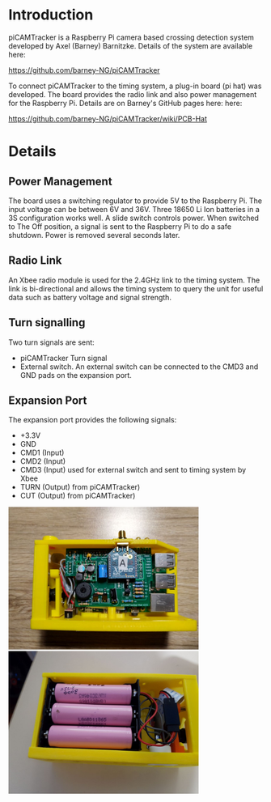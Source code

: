 # Introduction

piCAMTracker is a Raspberry Pi camera based crossing detection system developed by Axel (Barney) Barnitzke.  Details of the system are available here:

https://github.com/barney-NG/piCAMTracker

To connect piCAMTracker to the timing system, a plug-in board (pi hat) was developed.  The board provides the radio link and also power management for the Raspberry Pi.  Details are on Barney's GitHub pages here:
here:

https://github.com/barney-NG/piCAMTracker/wiki/PCB-Hat

# Details

## Power Management
The board uses a switching regulator to provide 5V to the Raspberry Pi.  The input voltage can be between 6V and 36V.  Three 18650 Li Ion batteries in a 3S configuration works well.
A slide switch controls power.  When switched to The Off position, a signal is sent to the Raspberry Pi to do a safe shutdown.  Power is removed several seconds later.

## Radio Link
An Xbee radio module is used for the 2.4GHz link to the timing system.  The link is bi-directional and allows the timing system to query the unit for useful data such as battery voltage and signal strength.

## Turn signalling
Two turn signals are sent:
* piCAMTracker Turn signal
* External switch.  An external switch can be connected to the CMD3 and GND pads on the expansion port.

## Expansion Port
The expansion port provides the following signals:
* +3.3V
* GND
* CMD1 (Input)
* CMD2 (Input)
* CMD3 (Input) used for external switch and sent to timing system by Xbee
* TURN (Output) from piCAMTracker)
* CUT (Output) from piCAMTracker)

<img src="https://github.com/simonwa2/F3X-Timing-System/blob/master/images/picam_piHat.jpg" width="376" title="piCAMTracker pi Hat">

<img src="https://github.com/simonwa2/F3X-Timing-System/blob/master/images/picam_batteries.jpg" width="376" title="piCAMTracker battery pack">
